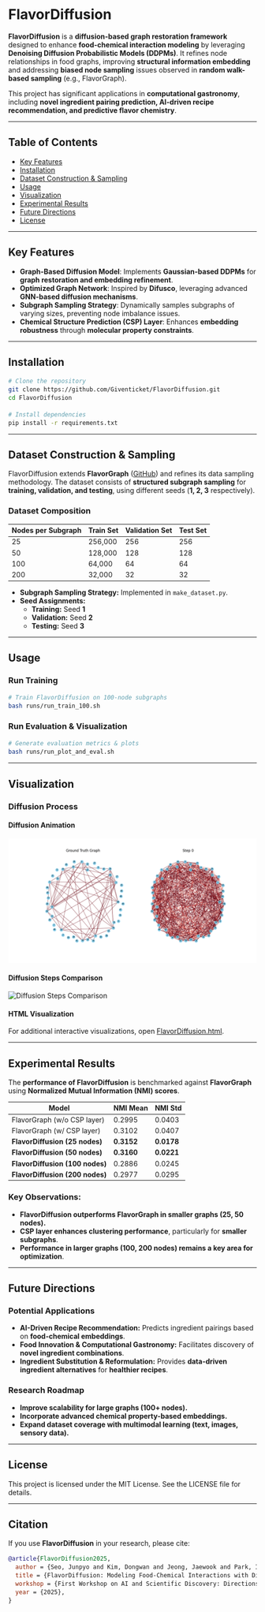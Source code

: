# **FlavorDiffusion**

**FlavorDiffusion** is a **diffusion-based graph restoration framework** designed to enhance **food-chemical interaction modeling** by leveraging **Denoising Diffusion Probabilistic Models (DDPMs)**. It refines node relationships in food graphs, improving **structural information embedding** and addressing **biased node sampling** issues observed in **random walk-based sampling** (e.g., FlavorGraph).

This project has significant applications in **computational gastronomy**, including **novel ingredient pairing prediction, AI-driven recipe recommendation, and predictive flavor chemistry**.

---

## **Table of Contents**

- [Key Features](#key-features)
- [Installation](#installation)
- [Dataset Construction & Sampling](#dataset-construction--sampling)
- [Usage](#usage)
- [Visualization](#visualization)
- [Experimental Results](#experimental-results)
- [Future Directions](#future-directions)
- [License](#license)

---

## **Key Features**

- **Graph-Based Diffusion Model**: Implements **Gaussian-based DDPMs** for **graph restoration and embedding refinement**.
- **Optimized Graph Network**: Inspired by **Difusco**, leveraging advanced **GNN-based diffusion mechanisms**.
- **Subgraph Sampling Strategy**: Dynamically samples subgraphs of varying sizes, preventing node imbalance issues.
- **Chemical Structure Prediction (CSP) Layer**: Enhances **embedding robustness** through **molecular property constraints**.

---

## **Installation**

```bash
# Clone the repository
git clone https://github.com/Giventicket/FlavorDiffusion.git
cd FlavorDiffusion

# Install dependencies
pip install -r requirements.txt
```

---

## **Dataset Construction & Sampling**

FlavorDiffusion extends **FlavorGraph** ([GitHub](https://github.com/lamypark/FlavorGraph)) and refines its data sampling methodology. The dataset consists of **structured subgraph sampling** for **training, validation, and testing**, using different seeds (**1, 2, 3** respectively).

### **Dataset Composition**

| Nodes per Subgraph | Train Set | Validation Set | Test Set |
|--------------------|-----------|---------------|----------|
| 25 | 256,000 | 256 | 256 |
| 50 | 128,000 | 128 | 128 |
| 100 | 64,000 | 64 | 64 |
| 200 | 32,000 | 32 | 32 |

- **Subgraph Sampling Strategy:** Implemented in `make_dataset.py`.
- **Seed Assignments:**
  - **Training:** Seed **1**
  - **Validation:** Seed **2**
  - **Testing:** Seed **3**

---

## **Usage**

### **Run Training**
```bash
# Train FlavorDiffusion on 100-node subgraphs
bash runs/run_train_100.sh
```

### **Run Evaluation & Visualization**
```bash
# Generate evaluation metrics & plots
bash runs/run_plot_and_eval.sh
```

---

## **Visualization**

### **Diffusion Process**
#### **Diffusion Animation**
![Diffusion Animation](diffusion_animation.gif)

#### **Diffusion Steps Comparison**
![Diffusion Steps Comparison](diffusion_steps_comparison.png)

#### **HTML Visualization**
For additional interactive visualizations, open [FlavorDiffusion.html](FlavorDiffusion.html).

---

## **Experimental Results**

The **performance of FlavorDiffusion** is benchmarked against **FlavorGraph** using **Normalized Mutual Information (NMI) scores**.

| **Model**                          | **NMI Mean** | **NMI Std** |
|-------------------------------------|--------------|-------------|
| FlavorGraph (w/o CSP layer)         | 0.2995       | 0.0403      |
| FlavorGraph (w/ CSP layer)          | 0.3102       | 0.0407      |
| **FlavorDiffusion (25 nodes)**      | **0.3152**   | **0.0178**  |
| **FlavorDiffusion (50 nodes)**      | **0.3160**   | **0.0221**  |
| **FlavorDiffusion (100 nodes)**     | 0.2886       | 0.0245      |
| **FlavorDiffusion (200 nodes)**     | 0.2977       | 0.0295      |

### **Key Observations:**
- **FlavorDiffusion outperforms FlavorGraph in smaller graphs (25, 50 nodes).**
- **CSP layer enhances clustering performance**, particularly for **smaller subgraphs**.
- **Performance in larger graphs (100, 200 nodes) remains a key area for optimization**.

---

## **Future Directions**

### **Potential Applications**
- **AI-Driven Recipe Recommendation:** Predicts ingredient pairings based on **food-chemical embeddings**.
- **Food Innovation & Computational Gastronomy:** Facilitates discovery of **novel ingredient combinations**.
- **Ingredient Substitution & Reformulation:** Provides **data-driven ingredient alternatives** for **healthier recipes**.

### **Research Roadmap**
- **Improve scalability for large graphs (100+ nodes).**
- **Incorporate advanced chemical property-based embeddings.**
- **Expand dataset coverage with multimodal learning (text, images, sensory data).**

---

## **License**

This project is licensed under the MIT License. See the LICENSE file for details.

---

## **Citation**
If you use **FlavorDiffusion** in your research, please cite:
```bibtex
@article{FlavorDiffusion2025,
  author = {Seo, Junpyo and Kim, Dongwan and Jeong, Jaewook and Park, Ingyu and Min, Junho},
  title = {FlavorDiffusion: Modeling Food-Chemical Interactions with Diffusion},
  workshop = {First Workshop on AI and Scientific Discovery: Directions and Opportunities},
  year = {2025},
}
```

